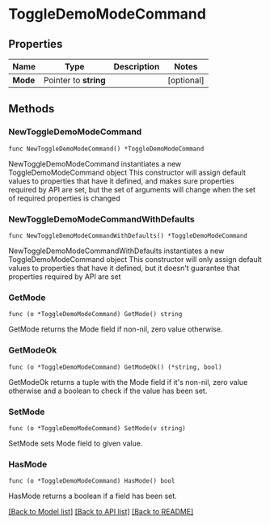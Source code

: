 # ToggleDemoModeCommand

## Properties

Name | Type | Description | Notes
------------ | ------------- | ------------- | -------------
**Mode** | Pointer to **string** |  | [optional] 

## Methods

### NewToggleDemoModeCommand

`func NewToggleDemoModeCommand() *ToggleDemoModeCommand`

NewToggleDemoModeCommand instantiates a new ToggleDemoModeCommand object
This constructor will assign default values to properties that have it defined,
and makes sure properties required by API are set, but the set of arguments
will change when the set of required properties is changed

### NewToggleDemoModeCommandWithDefaults

`func NewToggleDemoModeCommandWithDefaults() *ToggleDemoModeCommand`

NewToggleDemoModeCommandWithDefaults instantiates a new ToggleDemoModeCommand object
This constructor will only assign default values to properties that have it defined,
but it doesn't guarantee that properties required by API are set

### GetMode

`func (o *ToggleDemoModeCommand) GetMode() string`

GetMode returns the Mode field if non-nil, zero value otherwise.

### GetModeOk

`func (o *ToggleDemoModeCommand) GetModeOk() (*string, bool)`

GetModeOk returns a tuple with the Mode field if it's non-nil, zero value otherwise
and a boolean to check if the value has been set.

### SetMode

`func (o *ToggleDemoModeCommand) SetMode(v string)`

SetMode sets Mode field to given value.

### HasMode

`func (o *ToggleDemoModeCommand) HasMode() bool`

HasMode returns a boolean if a field has been set.


[[Back to Model list]](../README.md#documentation-for-models) [[Back to API list]](../README.md#documentation-for-api-endpoints) [[Back to README]](../README.md)


